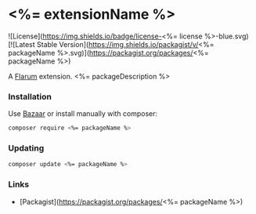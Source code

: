 # <%= extensionName %>

![License](https://img.shields.io/badge/license-<%= license %>-blue.svg) [![Latest Stable Version](https://img.shields.io/packagist/v/<%= packageName %>.svg)](https://packagist.org/packages/<%= packageName %>)

A [Flarum](http://flarum.org) extension. <%= packageDescription %>

### Installation

Use [Bazaar](https://discuss.flarum.org/d/5151-flagrow-bazaar-the-extension-marketplace) or install manually with composer:

```sh
composer require <%= packageName %>
```

### Updating

```sh
composer update <%= packageName %>
```

### Links

- [Packagist](https://packagist.org/packages/<%= packageName %>)
